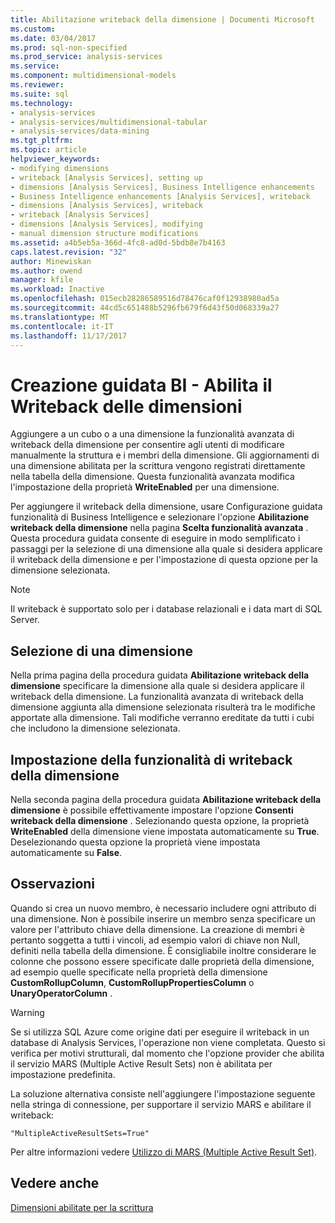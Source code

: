 ```yaml
---
title: Abilitazione writeback della dimensione | Documenti Microsoft
ms.custom: 
ms.date: 03/04/2017
ms.prod: sql-non-specified
ms.prod_service: analysis-services
ms.service: 
ms.component: multidimensional-models
ms.reviewer: 
ms.suite: sql
ms.technology:
- analysis-services
- analysis-services/multidimensional-tabular
- analysis-services/data-mining
ms.tgt_pltfrm: 
ms.topic: article
helpviewer_keywords:
- modifying dimensions
- writeback [Analysis Services], setting up
- dimensions [Analysis Services], Business Intelligence enhancements
- Business Intelligence enhancements [Analysis Services], writeback
- dimensions [Analysis Services], writeback
- writeback [Analysis Services]
- dimensions [Analysis Services], modifying
- manual dimension structure modifications
ms.assetid: a4b5eb5a-366d-4fc8-ad0d-5bdb8e7b4163
caps.latest.revision: "32"
author: Minewiskan
ms.author: owend
manager: kfile
ms.workload: Inactive
ms.openlocfilehash: 015ecb28286589516d78476caf0f12938980ad5a
ms.sourcegitcommit: 44cd5c651488b5296fb679f6d43f50d068339a27
ms.translationtype: MT
ms.contentlocale: it-IT
ms.lasthandoff: 11/17/2017
---
```

# <a name="bi-wizard---enable-dimension-writeback"></a>Creazione guidata BI - Abilita il Writeback delle dimensioni
  Aggiungere a un cubo o a una dimensione la funzionalità avanzata di writeback della dimensione per consentire agli utenti di modificare manualmente la struttura e i membri della dimensione. Gli aggiornamenti di una dimensione abilitata per la scrittura vengono registrati direttamente nella tabella della dimensione. Questa funzionalità avanzata modifica l'impostazione della proprietà **WriteEnabled** per una dimensione.  
  
 Per aggiungere il writeback della dimensione, usare Configurazione guidata funzionalità di Business Intelligence e selezionare l'opzione **Abilitazione writeback della dimensione** nella pagina **Scelta funzionalità avanzata** . Questa procedura guidata consente di eseguire in modo semplificato i passaggi per la selezione di una dimensione alla quale si desidera applicare il writeback della dimensione e per l'impostazione di questa opzione per la dimensione selezionata.  
  
> [!NOTE]  
>  Il writeback è supportato solo per i database relazionali e i data mart di SQL Server.  
  
## <a name="selecting-a-dimension"></a>Selezione di una dimensione  
 Nella prima pagina della procedura guidata **Abilitazione writeback della dimensione** specificare la dimensione alla quale si desidera applicare il writeback della dimensione. La funzionalità avanzata di writeback della dimensione aggiunta alla dimensione selezionata risulterà tra le modifiche apportate alla dimensione. Tali modifiche verranno ereditate da tutti i cubi che includono la dimensione selezionata.  
  
## <a name="setting-dimension-writeback-capability"></a>Impostazione della funzionalità di writeback della dimensione  
 Nella seconda pagina della procedura guidata **Abilitazione writeback della dimensione** è possibile effettivamente impostare l'opzione **Consenti writeback della dimensione** . Selezionando questa opzione, la proprietà **WriteEnabled** della dimensione viene impostata automaticamente su **True**. Deselezionando questa opzione la proprietà viene impostata automaticamente su **False**.  
  
## <a name="remarks"></a>Osservazioni  
 Quando si crea un nuovo membro, è necessario includere ogni attributo di una dimensione. Non è possibile inserire un membro senza specificare un valore per l'attributo chiave della dimensione. La creazione di membri è pertanto soggetta a tutti i vincoli, ad esempio valori di chiave non Null, definiti nella tabella della dimensione. È consigliabile inoltre considerare le colonne che possono essere specificate dalle proprietà della dimensione, ad esempio quelle specificate nella proprietà della dimensione **CustomRollupColumn**, **CustomRollupPropertiesColumn** o **UnaryOperatorColumn** .  
  
> [!WARNING]  
>  Se si utilizza SQL Azure come origine dati per eseguire il writeback in un database di Analysis Services, l'operazione non viene completata. Questo si verifica per motivi strutturali, dal momento che l'opzione provider che abilita il servizio MARS (Multiple Active Result Sets) non è abilitata per impostazione predefinita.  
>   
>  La soluzione alternativa consiste nell'aggiungere l'impostazione seguente nella stringa di connessione, per supportare il servizio MARS e abilitare il writeback:  
>   
>  `"MultipleActiveResultSets=True"`  
>   
>  Per altre informazioni vedere [Utilizzo di MARS &#40;Multiple Active Result Set&#41;](../../relational-databases/native-client/features/using-multiple-active-result-sets-mars.md).  
  
## <a name="see-also"></a>Vedere anche  
 [Dimensioni abilitate per la scrittura](../../analysis-services/multidimensional-models-olap-logical-dimension-objects/write-enabled-dimensions.md)  
  
  
